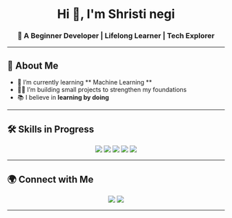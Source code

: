 <h1 align="center">Hi 👋, I'm Shristi negi</h1>
<h3 align="center">🌱 A Beginner Developer | Lifelong Learner | Tech Explorer</h3>

---

## 💫 About Me  
- 🌱 I’m currently learning ** Machine Learning **  
- 👨‍💻 I’m building small projects to strengthen my foundations   
- 📚 I believe in **learning by doing**    

---

## 🛠️ Skills in Progress  

<p align="center">
  <!-- Languages -->
  <img src="https://img.shields.io/badge/Python-3776AB?style=for-the-badge&logo=python&logoColor=white"/>
  <img src="https://img.shields.io/badge/C-00599C?style=for-the-badge&logo=c&logoColor=white"/>
  <img src="https://img.shields.io/badge/HTML5-E34F26?style=for-the-badge&logo=html5&logoColor=white"/>
  <img src="https://img.shields.io/badge/CSS3-1572B6?style=for-the-badge&logo=css3&logoColor=white"/>
  <img src="https://img.shields.io/badge/Java-F7DF1E?style=for-the-badge&logo=Java&logoColor=black"/>
</p>

---

## 🌍 Connect with Me  
<p align="center">
  <a href="https://linkedin.com/in/shristi-negi"><img src="https://img.shields.io/badge/-LinkedIn-%230077B5?style=for-the-badge&logo=linkedin&logoColor=white"/></a>
  <a href="mailto:shristinegi658@gmail.com"><img src="https://img.shields.io/badge/-Email-D14836?style=for-the-badge&logo=gmail&logoColor=white"/></a>
</p>

---

